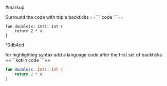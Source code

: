 #markup 

Surround the code with triple backticks ==\`\`\` code \`\`\`== 

```
fun double(x: Int): Int {
	return 2 * x 
}
```

^0db4cd

for highlighting syntax add a language code after the first set of backticks ==\`\`\`kotlin code \`\`\`==

```kotlin
fun double(x: Int): Int {
	return 2 * x 
}
```


